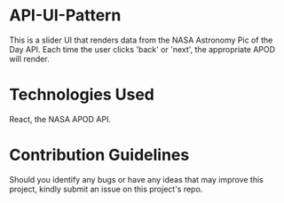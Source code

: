 # API-UI-Pattern
This is a slider UI that renders data from the NASA Astronomy Pic of the Day API. Each time the user clicks 'back' or 'next', the appropriate APOD will render. 

# Technologies Used
React, the NASA APOD API. 

# Contribution Guidelines
Should you identify any bugs or have any ideas that may improve this project, kindly submit an issue on this project's repo.
